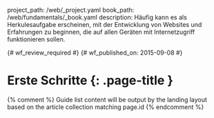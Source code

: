 project_path: /web/_project.yaml
book_path: /web/fundamentals/_book.yaml
description: Häufig kann es als Herkulesaufgabe erscheinen, mit der Entwicklung von Websites und Erfahrungen zu beginnen, die auf allen Geräten mit Internetzugriff funktionieren sollen.

{# wf_review_required #}
{# wf_published_on: 2015-09-08 #}

# Erste Schritte {: .page-title }




{% comment %}
Guide list content will be output by the landing layout based on the article collection matching page.id
{% endcomment %}

